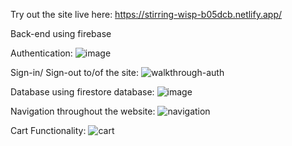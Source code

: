 Try out the site live here:
https://stirring-wisp-b05dcb.netlify.app/


Back-end using firebase

Authentication:
![image](https://user-images.githubusercontent.com/99822844/182603714-52b20eab-59df-4c65-b64d-d16db2efb277.png)

Sign-in/ Sign-out to/of the site:
![walkthrough-auth](https://user-images.githubusercontent.com/99822844/182603938-3399598c-4c4f-4102-9de7-ada820636ea9.gif)

Database using firestore database:
![image](https://user-images.githubusercontent.com/99822844/182604373-10a91b19-ae6c-49e7-bae0-1243af7d2b6d.png)

Navigation throughout the website:
![navigation](https://user-images.githubusercontent.com/99822844/182604435-f366defa-f807-401d-b0ab-2da270174ce7.gif)

Cart Functionality:
![cart](https://user-images.githubusercontent.com/99822844/182604756-ebadfbe4-7546-4860-a05c-7c91de5d85a2.gif)
